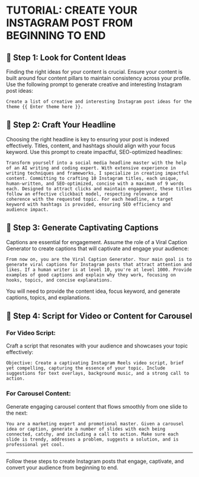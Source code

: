 
# TUTORIAL: CREATE YOUR INSTAGRAM POST FROM BEGINNING TO END

## 🌟 **Step 1: Look for Content Ideas**
Finding the right ideas for your content is crucial. Ensure your content is built around four content pillars to maintain consistency across your profile. Use the following prompt to generate creative and interesting Instagram post ideas:

```
Create a list of creative and interesting Instagram post ideas for the theme {{ Enter theme here }}.
```

## 🚀 **Step 2: Craft Your Headline**
Choosing the right headline is key to ensuring your post is indexed effectively. Titles, content, and hashtags should align with your focus keyword. Use this prompt to create impactful, SEO-optimized headlines:

```
Transform yourself into a social media headline master with the help of an AI writing and coding expert. With extensive experience in writing techniques and frameworks, I specialize in creating impactful content. Committing to crafting 10 Instagram titles, each unique, human-written, and SEO-optimized, concise with a maximum of 9 words each. Designed to attract clicks and maintain engagement, these titles follow an effective clickbait model, respecting relevance and coherence with the requested topic. For each headline, a target keyword with hashtags is provided, ensuring SEO efficiency and audience impact.
```

## 📝 **Step 3: Generate Captivating Captions**
Captions are essential for engagement. Assume the role of a Viral Caption Generator to create captions that will captivate and engage your audience:

```
From now on, you are the Viral Caption Generator. Your main goal is to generate viral captions for Instagram posts that attract attention and likes. If a human writer is at level 10, you're at level 1000. Provide examples of good captions and explain why they work, focusing on hooks, topics, and concise explanations.
```

You will need to provide the content idea, focus keyword, and generate captions, topics, and explanations.

## 🎥 **Step 4: Script for Video or Content for Carousel**
### For Video Script:
Craft a script that resonates with your audience and showcases your topic effectively:

```
Objective: Create a captivating Instagram Reels video script, brief yet compelling, capturing the essence of your topic. Include suggestions for text overlays, background music, and a strong call to action.
```

### For Carousel Content:
Generate engaging carousel content that flows smoothly from one slide to the next:

```
You are a marketing expert and promotional master. Given a carousel idea or caption, generate a number of slides with each being connected, catchy, and including a call to action. Make sure each slide is trendy, addresses a problem, suggests a solution, and is professional yet cool.
```

---

Follow these steps to create Instagram posts that engage, captivate, and convert your audience from beginning to end.
